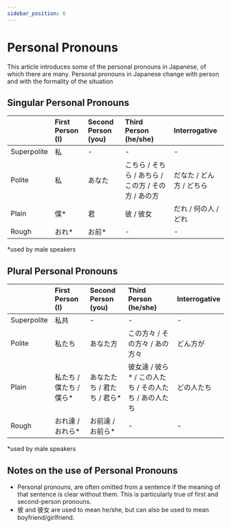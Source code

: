 ```yaml
---
sidebar_position: 6
---
```


# Personal Pronouns

This article introduces some of the personal pronouns in Japanese, of which there are many. Personal pronouns in Japanese change with person and with the formality of the situation

## Singular Personal Pronouns

||First Person (I)|Second Person (you)|Third Person (he/she)|Interrogative|
|:--|:--|:--|:--|:--|
|Superpolite|私|-|-|-|
|Polite|私|あなた|こちら / そちら / あちら / この方 / その方 / あの方|だなた / どん方 / どちら|
|Plain|僕*|君|彼 / 彼女|だれ / 何の人 / どれ|
|Rough|おれ*|お前*|-|-|

 *used by male speakers

## Plural Personal Pronouns

||First Person (I)|Second Person (you)|Third Person (he/she)|Interrogative|
|:--|:--|:--|:--|:--|
|Superpolite|私共|-|-|-|
|Polite|私たち|あなた方|この方々 / その方々 / あの方々|どん方が|
|Plain|私たち / 僕たち / 僕ら*|あなたたち / 君たち / 君ら*|彼女達 / 彼ら* / この人たち / その人たち / あの人たち|どの人たち|
|Rough|おれ達 / おれら*|お前達 / お前ら*|-|-|

*used by male speakers

## Notes on the use of Personal Pronouns

- Personal pronouns, are often omitted from a sentence if the meaning of that sentence is clear without them. This is particularly true of first and second-person pronouns.
- 彼 and 彼女 are used to mean he/she, but can also be used to mean boyfriend/girlfriend.
